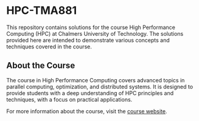 # HPC-TMA881

This repository contains solutions for the course High Performance Computing (HPC) at Chalmers University of Technology. The solutions provided here are intended to demonstrate various concepts and techniques covered in the course.

## About the Course

The course in High Performance Computing covers advanced topics in parallel computing, optimization, and distributed systems. It is designed to provide students with a deep understanding of HPC principles and techniques, with a focus on practical applications.

For more information about the course, visit the [course website](https://hpc.raum-brothers.eu).
